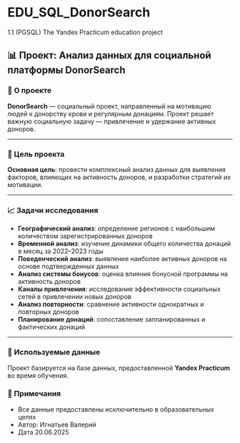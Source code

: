 # EDU_SQL_DonorSearch
1.1 (PGSQL) The Yandex Practicum education project 

## 📊 Проект: Анализ данных для социальной платформы DonorSearch

### 🎯 О проекте

**DonorSearch** — социальный проект, направленный на мотивацию людей к донорству крови и регулярным донациям. Проект решает важную социальную задачу — привлечение и удержание активных доноров.

---

### 🎯 Цель проекта

**Основная цель**: провести комплексный анализ данных для выявления факторов, влияющих на активность доноров, и разработки стратегий их мотивации.

---

### 📈 Задачи исследования

* **Географический анализ**: определение регионов с наибольшим количеством зарегистрированных доноров
* **Временной анализ**: изучение динамики общего количества донаций в месяц за 2022–2023 годы
* **Поведенческий анализ**: выявление наиболее активных доноров на основе подтвержденных данных
* **Анализ системы бонусов**: оценка влияния бонусной программы на активность доноров
* **Каналы привлечения**: исследование эффективности социальных сетей в привлечении новых доноров
* **Анализ повторности**: сравнение активности однократных и повторных доноров
* **Планирование донаций**: сопоставление запланированных и фактических донаций

---

### 📁 Используемые данные

Проект базируется на базе данных, предоставленной **Yandex Practicum** во время обучения.

### 📝 Примечания

* Все данные предоставлены исключительно в образовательных целях
* Автор: Игнатьев Валерий
* Дата 20.06.2025
